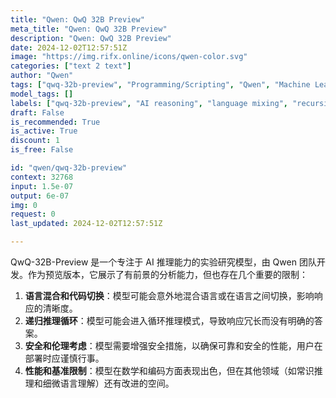 ```yaml
---
title: "Qwen: QwQ 32B Preview"
meta_title: "Qwen: QwQ 32B Preview"
description: "Qwen: QwQ 32B Preview"
date: 2024-12-02T12:57:51Z
image: "https://img.rifx.online/icons/qwen-color.svg"
categories: ["text 2 text"]
author: "Qwen"
tags: ["qwq-32b-preview", "Programming/Scripting", "Qwen", "Machine Learning", "Natural Language Processing", "safety considerations", "AI reasoning", "Ethics", "recursive loops", "language mixing"]
model_tags: []
labels: ["qwq-32b-preview", "AI reasoning", "language mixing", "recursive loops", "safety considerations"]
draft: False
is_recommended: True
is_active: True
discount: 1
is_free: False

id: "qwen/qwq-32b-preview"
context: 32768
input: 1.5e-07
output: 6e-07
img: 0
request: 0
last_updated: 2024-12-02T12:57:51Z

---
```


QwQ-32B-Preview 是一个专注于 AI 推理能力的实验研究模型，由 Qwen 团队开发。作为预览版本，它展示了有前景的分析能力，但也存在几个重要的限制：

1. **语言混合和代码切换**：模型可能会意外地混合语言或在语言之间切换，影响响应的清晰度。
2. **递归推理循环**：模型可能会进入循环推理模式，导致响应冗长而没有明确的答案。
3. **安全和伦理考虑**：模型需要增强安全措施，以确保可靠和安全的性能，用户在部署时应谨慎行事。
4. **性能和基准限制**：模型在数学和编码方面表现出色，但在其他领域（如常识推理和细微语言理解）还有改进的空间。

